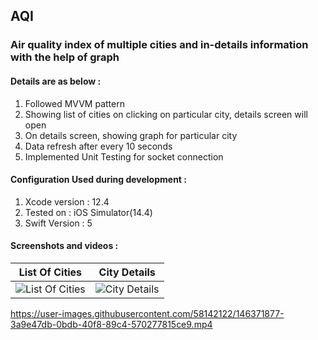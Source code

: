 ## AQI

### Air quality index of multiple cities and in-details information with the help of graph

#### Details are as below :

1. Followed MVVM pattern
2. Showing list of cities on clicking on particular city, details screen will open 
3. On details screen, showing graph for particular city 
4. Data refresh after every 10 seconds
5. Implemented Unit Testing for socket connection

#### Configuration Used during development : 

1. Xcode version : 12.4
2. Tested on : iOS Simulator(14.4)
3. Swift Version : 5

#### Screenshots and videos : 

List Of Cities           |  City Details
:-------------------------:|:-------------------------:
![List Of Cities](https://user-images.githubusercontent.com/58142122/146370111-39aea389-db61-444f-bef3-b4c477a59379.png)  |  ![City Details](https://user-images.githubusercontent.com/58142122/146370185-7b8fb2a1-f406-4e14-9d6c-e346b3a739b9.png)




https://user-images.githubusercontent.com/58142122/146371877-3a9e47db-0bdb-40f8-89c4-570277815ce9.mp4






